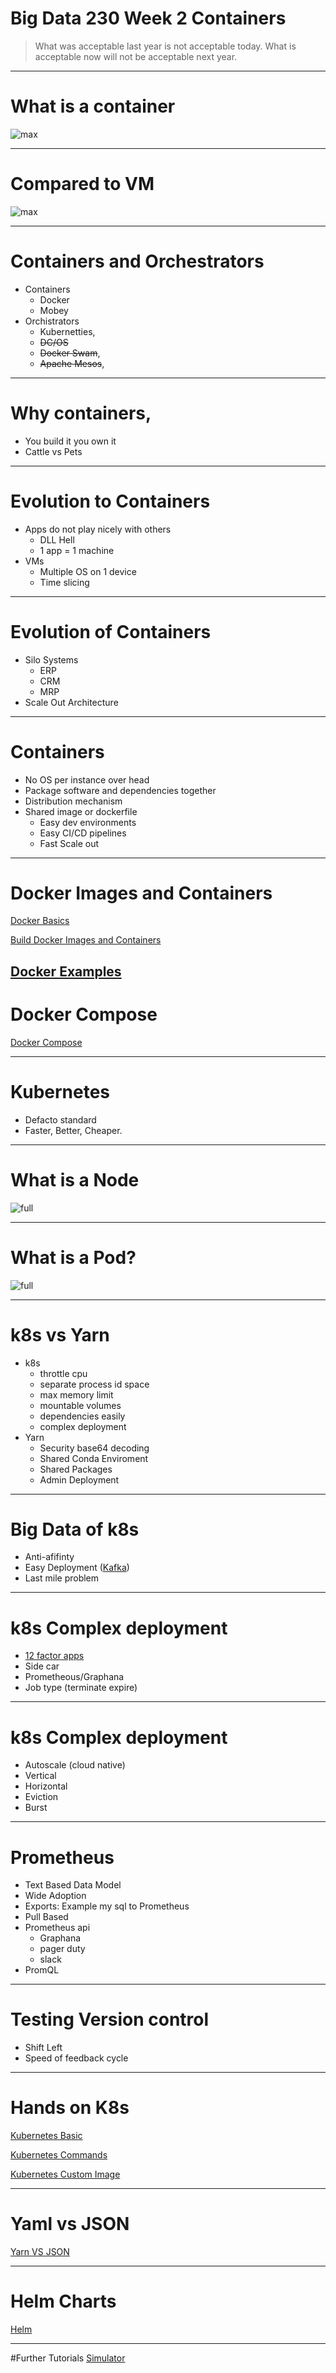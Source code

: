 # Big Data 230 Week 2 Containers

> What was acceptable last year is not acceptable today.  What is acceptable now will not be acceptable next year.

---

# What is a container

![max](https://microshak.github.io/MicroNotes/Images/dockervsvm.png)

---

# Compared to VM

![max](https://microshak.github.io/MicroNotes/Images/dockervsvm2.png)

---

# Containers and Orchestrators

* Containers
  * Docker
  * Mobey
* Orchistrators
  * Kubernetties,
  * ~~DC/OS~~
  * ~~Docker Swam~~,
  * ~~Apache Mesos~~,

---

# Why containers,

* You build it you own it
* Cattle vs Pets

---

# Evolution to Containers

* Apps do not play nicely with others
  * DLL Hell
  * 1 app = 1 machine
* VMs
  * Multiple OS on 1 device
  * Time slicing
---

# Evolution of Containers

* Silo Systems
  * ERP
  * CRM
  * MRP
* Scale Out Architecture
---

# Containers

* No OS per instance over head
* Package software and dependencies together
* Distribution mechanism
* Shared image or dockerfile
    * Easy dev environments
    * Easy CI/CD pipelines
    * Fast Scale out 

---

# Docker Images and Containers 
[Docker Basics](https://microshak.github.io/MicroNotes/Notes.html?path=Containers/Docker/DockerBasic)

[Build Docker Images and Containers](https://microshak.github.io/MicroNotes/Notes.html?path=Containers/Docker/ImagesAndContainers)

[Docker Examples](https://microshak.github.io/MicroNotes/doc.html?path=Containers/Docker/DockerRun)
---

# Docker Compose

[Docker Compose](https://microshak.github.io/MicroNotes/Notes.html?path=Containers/DockerCompose/GettingStarted)

---


# Kubernetes

* Defacto standard
* Faster, Better, Cheaper. 

---

# What is a Node  

![full](https://upload.wikimedia.org/wikipedia/commons/6/69/IBM_PC_5150.jpg)

---

# What is a Pod?
![full](https://d33wubrfki0l68.cloudfront.net/fe03f68d8ede9815184852ca2a4fd30325e5d15a/98064/docs/tutorials/kubernetes-basics/public/images/module_03_pods.svg)

---

# k8s vs Yarn
* k8s 
    * throttle cpu
    * separate process id space
    * max memory limit
    * mountable volumes
    * dependencies easily
    * complex deployment
* Yarn
    * Security base64 decoding
    * Shared Conda Enviroment
    * Shared Packages
    * Admin Deployment

---

# Big Data of k8s
* Anti-afifinty
* Easy Deployment ([Kafka](https://github.com/Yolean/kubernetes-kafka))
* Last mile problem

---

# k8s Complex deployment
* [12 factor apps](https://12factor.net/)
* Side car
* Prometheous/Graphana
* Job type (terminate expire)

---

# k8s Complex deployment
* Autoscale (cloud native)
* Vertical
* Horizontal
* Eviction 
* Burst

---


# Prometheus
* Text Based Data Model
* Wide Adoption
* Exports: Example my sql to Prometheus
* Pull Based
* Prometheus api 
    * Graphana
    * pager duty
    * slack
* PromQL 

---

# Testing Version control
* Shift Left
* Speed of feedback cycle

---
# Hands on K8s

[Kubernetes Basic](https://microshak.github.io/MicroNotes/Notes.html?path=Containers/Kubernetes/Basic)

[Kubernetes  Commands](https://microshak.github.io/MicroNotes/Notes.html?path=Containers/Kubernetes/Commands)


[Kubernetes Custom Image](https://microshak.github.io/MicroNotes/Notes.html?path=Containers/Kubernetes/CustomImage)



---
# Yaml vs JSON
[Yarn VS JSON](https://github.com/Microshak/MicroNotes/tree/master/Containers/YamlVsJSON.md)

---
# Helm Charts


[Helm](https://microshak.github.io/MicroNotes/Notes.html?path=Containers/Kubernetes/HelmCharts)

---


#Further Tutorials
[Simulator](https://kubernetes.io/docs/tutorials/kubernetes-basics/create-cluster/cluster-interactive/)


